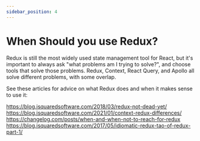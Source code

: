 ```yaml
---
sidebar_position: 4
---
```

# When Should you use Redux?
Redux is still the most widely used state management tool for React, but it's important to always ask "what problems am I trying to solve?", and choose tools that solve those problems. Redux, Context, React Query, and Apollo all solve different problems, with some overlap.

See these articles for advice on what Redux does and when it makes sense to use it:

https://blog.isquaredsoftware.com/2018/03/redux-not-dead-yet/
https://blog.isquaredsoftware.com/2021/01/context-redux-differences/
https://changelog.com/posts/when-and-when-not-to-reach-for-redux
https://blog.isquaredsoftware.com/2017/05/idiomatic-redux-tao-of-redux-part-1/
